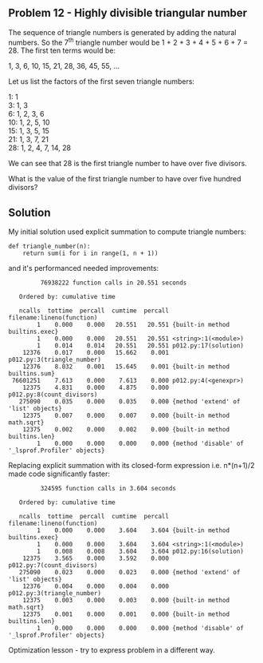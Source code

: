 ## Problem 12 - Highly divisible triangular number

The sequence of triangle numbers is generated by adding the natural numbers. So the 7<sup>th</sup> triangle number would be 1 + 2 + 3 + 4 + 5 + 6 + 7 = 28. The first ten terms would be:

1, 3, 6, 10, 15, 21, 28, 36, 45, 55, ...

Let us list the factors of the first seven triangle numbers:

 1: 1   
 3: 1, 3   
 6: 1, 2, 3, 6   
10: 1, 2, 5, 10  
15: 1, 3, 5, 15  
21: 1, 3, 7, 21  
28: 1, 2, 4, 7, 14, 28

We can see that 28 is the first triangle number to have over five divisors.

What is the value of the first triangle number to have over five hundred divisors?

## Solution

My initial solution used explicit summation to compute triangle numbers:

```
def triangle_number(n):
    return sum(i for i in range(1, n + 1))
```

and it's performanced needed improvements:

```
         76938222 function calls in 20.551 seconds

   Ordered by: cumulative time

   ncalls  tottime  percall  cumtime  percall filename:lineno(function)
        1    0.000    0.000   20.551   20.551 {built-in method builtins.exec}
        1    0.000    0.000   20.551   20.551 <string>:1(<module>)
        1    0.014    0.014   20.551   20.551 p012.py:17(solution)
    12376    0.017    0.000   15.662    0.001 p012.py:3(triangle_number)
    12376    8.032    0.001   15.645    0.001 {built-in method builtins.sum}
 76601251    7.613    0.000    7.613    0.000 p012.py:4(<genexpr>)
    12375    4.831    0.000    4.875    0.000 p012.py:8(count_divisors)
   275090    0.035    0.000    0.035    0.000 {method 'extend' of 'list' objects}
    12375    0.007    0.000    0.007    0.000 {built-in method math.sqrt}
    12375    0.002    0.000    0.002    0.000 {built-in method builtins.len}
        1    0.000    0.000    0.000    0.000 {method 'disable' of '_lsprof.Profiler' objects}
```

Replacing explicit summation with its closed-form expression i.e. n*(n+1)/2 made code significantly faster:

```
         324595 function calls in 3.604 seconds

   Ordered by: cumulative time

   ncalls  tottime  percall  cumtime  percall filename:lineno(function)
        1    0.000    0.000    3.604    3.604 {built-in method builtins.exec}
        1    0.000    0.000    3.604    3.604 <string>:1(<module>)
        1    0.008    0.008    3.604    3.604 p012.py:16(solution)
    12375    3.565    0.000    3.592    0.000 p012.py:7(count_divisors)
   275090    0.023    0.000    0.023    0.000 {method 'extend' of 'list' objects}
    12376    0.004    0.000    0.004    0.000 p012.py:3(triangle_number)
    12375    0.003    0.000    0.003    0.000 {built-in method math.sqrt}
    12375    0.001    0.000    0.001    0.000 {built-in method builtins.len}
        1    0.000    0.000    0.000    0.000 {method 'disable' of '_lsprof.Profiler' objects}
```
Optimization lesson - try to express problem in a different way.
